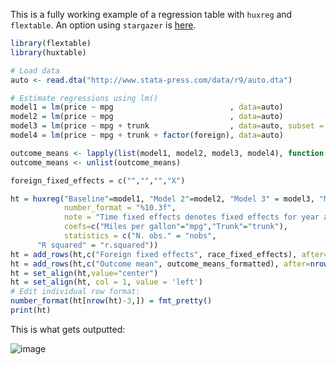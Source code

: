 This is a fully working example of a regression table with `huxreg` and `flextable`. An option using `stargazer` is [here](https://github.com/pithymaxim/teaching/blob/main/Rscraps/regression_table.r).

```r
library(flextable)
library(huxtable)

# Load data 
auto <- read.dta("http://www.stata-press.com/data/r9/auto.dta")

# Estimate regressions using lm() 
model1 = lm(price ~ mpg                          , data=auto)
model2 = lm(price ~ mpg                          , data=auto)
model3 = lm(price ~ mpg + trunk                  , data=auto, subset = (price>4500))
model4 = lm(price ~ mpg + trunk + factor(foreign), data=auto)

outcome_means <- lapply(list(model1, model2, model3, model4), function(reg) mean(reg$model$price))
outcome_means <- unlist(outcome_means)

foreign_fixed_effects = c("","","","X")

ht = huxreg("Baseline"=model1, "Model 2"=model2, "Model 3" = model3, "Model 4" = model4, 
            number_format = "%10.3f",
            note = "Time fixed effects denotes fixed effects for year and month.",
            coefs=c("Miles per gallon"="mpg","Trunk"="trunk"),
            statistics = c("N. obs." = "nobs", 
      "R squared" = "r.squared"))
ht = add_rows(ht,c("Foreign fixed effects", race_fixed_effects), after=nrow(ht)-3, copy_cell_props=FALSE)
ht = add_rows(ht,c("Outcome mean", outcome_means_formatted), after=nrow(ht)-3,copy_cell_props=FALSE)
ht = set_align(ht,value="center")
ht = set_align(ht, col = 1, value = 'left')
# Edit individual row format:
number_format(ht[nrow(ht)-3,]) = fmt_pretty()
print(ht)
```
This is what gets outputted:

![image](https://github.com/pithymaxim/teaching/assets/6835110/b3e24c91-b8df-4c06-8c32-0ca8857fff41)
